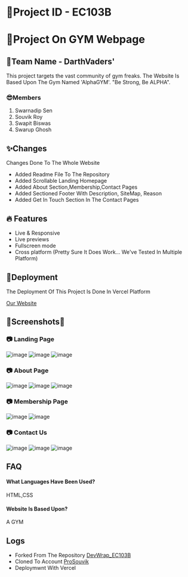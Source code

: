 
# 🚀Project ID - EC103B
# 🚀Project On GYM Webpage
## 🚀Team Name - DarthVaders'
This project targets the vast community of gym freaks. The Website Is Based Upon The Gym Named 'AlphaGYM'. "Be Strong, Be ALPHA". 


### 😎Members
1. Swarnadip Sen
2. Souvik Roy
3. Swapit Biswas
4. Swarup Ghosh

## ✨Changes
Changes Done To The Whole Website
- Added Readme File To The Repository  
- Added Scrollable Landing Homepage
- Added About Section,Membership,Contact Pages
- Added Sectioned Footer With Description, SiteMap, Reason
- Added Get In Touch Section In The Contact Pages
## 🔥 Features

- Live & Responsive
- Live previews
- Fullscreen mode
- Cross platform (Pretty Sure It Does Work... We've Tested In Multiple Platform)


## 🚀Deployment

The Deployment Of This Project Is Done In Vercel Platform


  [Our Website](https://darth-vaders-ec-103-b.vercel.app/)





## 🎨Screenshots🎨

### 📷 Landing Page
![image](https://iili.io/JMp4pf9.png)
![image](https://iili.io/JMp4tx2.png)
![image](https://iili.io/JMp4DVS.png)
### 📷 About Page
![image](https://iili.io/JMp4bi7.png)
![image](https://iili.io/JMp69Uu.png)
![image](https://iili.io/JMp4yle.png)
### 📷 Membership Page
![image](https://iili.io/JMp6dRj.png)
![image](https://iili.io/JMp6JHb.png)
### 📷 Contact Us
![image](https://iili.io/JMp62Ox.png)
![image](https://iili.io/JMp63DQ.png)
![image](https://iili.io/JMp6KxV.png)

## FAQ

#### What Languages Have Been Used?

HTML,CSS

#### Website Is Based Upon?

A GYM


## Logs
- Forked From The Repository
[DevWrap_EC103B](https://github.com/SC-ECE/DevWrap_EC103B)
- Cloned To Account
[ProSouvik](https://github.com/ProSouvik)
- Deploymwnt With Vercel